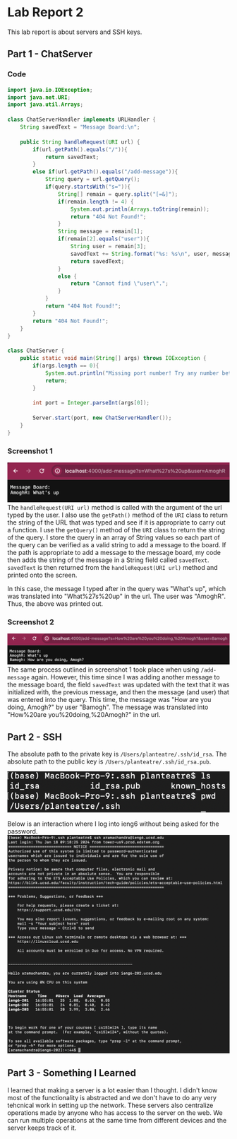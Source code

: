 # Lab Report 2
This lab report is about servers and SSH keys.
## Part 1 - ChatServer

### Code
```java
import java.io.IOException;
import java.net.URI;
import java.util.Arrays;

class ChatServerHandler implements URLHandler {
    String savedText = "Message Board:\n";

    public String handleRequest(URI url) {
        if(url.getPath().equals("/")){
            return savedText;
        }
        else if(url.getPath().equals("/add-message")){
            String query = url.getQuery();
            if(query.startsWith("s=")){
                String[] remain = query.split("[=&]");
                if(remain.length != 4) {
                    System.out.println(Arrays.toString(remain));
                    return "404 Not Found!";
                }
                String message = remain[1];
                if(remain[2].equals("user")){
                    String user = remain[3];
                    savedText += String.format("%s: %s\n", user, message);
                    return savedText;
                }
                else {
                    return "Cannot find \"user\".";
                }
            }
            return "404 Not Found!";
        }
        return "404 Not Found!";
    }
}

class ChatServer {
    public static void main(String[] args) throws IOException {
        if(args.length == 0){
            System.out.println("Missing port number! Try any number between 1024 to 49151");
            return;
        }

        int port = Integer.parseInt(args[0]);

        Server.start(port, new ChatServerHandler());
    }
}
```

### Screenshot 1
![Image](lab2files/ChatServer1.png)
The `handleRequest(URI url)` method is called with the argument of the url typed by the user. I also use the `getPath()` method of the `URI` class to return the string of the URL that was typed and see if it is appropriate to carry out a function. I use the `getQuery()` method of the `URI` class to return the string of the query. I store the query in an array of String values so each part of the query can be verified as a valid string to add a message to the board. If the path is appropriate to add a message to the message board, my code then adds the string of the message in a String field called `savedText`. `savedText` is then returned from the `handleRequest(URI url)` method and printed onto the screen. 

In this case, the message I typed after in the query was "What's up", which was translated into "What%27s%20up" in the url. The user was "AmoghR". Thus, the above was printed out.

### Screenshot 2
![Image](lab2files/ChatServer2.png)
The same process outlined in screenshot 1 took place when using `/add-message` again. However, this time since I was adding another message to the message board, the field `savedText` was updated with the text that it was initialized with, the previous message, and then the message (and user) that was entered into the query. This time, the message was "How are you doing, Amogh?" by user "Bamogh". The message was translated into "How%20are you%20doing,%20Amogh?" in the url. 

## Part 2 - SSH

The absolute path to the private key is  `/Users/planteatre/.ssh/id_rsa`. The absolute path to the public key is  `/Users/planteatre/.ssh/id_rsa.pub`.

![Image](lab2files/ssh-saved.png)

Below is an interaction where I log into ieng6 without being asked for the password.
![Image](lab2files/ssh-login.png)


## Part 3 - Something I Learned

I learned that making a server is a lot easier than I thought. I didn't know most of the functionality is abstracted and we don't have to do any very tehcnical work in setting up the network. These servers also centralize operations made by anyone who has access to the server on the web. We can run multiple operations at the same time from different devices and the server keeps track of it.
